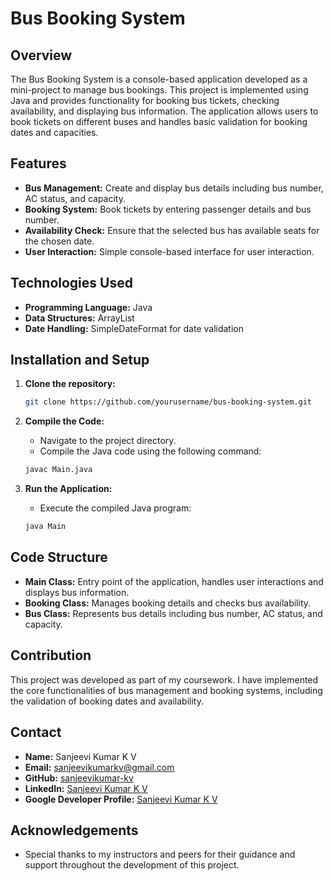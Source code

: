 # Bus Booking System

## Overview
The Bus Booking System is a console-based application developed as a mini-project to manage bus bookings. This project is implemented using Java and provides functionality for booking bus tickets, checking availability, and displaying bus information. The application allows users to book tickets on different buses and handles basic validation for booking dates and capacities.

## Features
- **Bus Management:** Create and display bus details including bus number, AC status, and capacity.
- **Booking System:** Book tickets by entering passenger details and bus number.
- **Availability Check:** Ensure that the selected bus has available seats for the chosen date.
- **User Interaction:** Simple console-based interface for user interaction.

## Technologies Used
- **Programming Language:** Java
- **Data Structures:** ArrayList
- **Date Handling:** SimpleDateFormat for date validation

## Installation and Setup
1. **Clone the repository:**
    ```bash
    git clone https://github.com/yourusername/bus-booking-system.git
    ```

2. **Compile the Code:**
   - Navigate to the project directory.
   - Compile the Java code using the following command:
    ```bash
    javac Main.java
    ```

3. **Run the Application:**
   - Execute the compiled Java program:
    ```bash
    java Main
    ```

## Code Structure
- **Main Class:** Entry point of the application, handles user interactions and displays bus information.
- **Booking Class:** Manages booking details and checks bus availability.
- **Bus Class:** Represents bus details including bus number, AC status, and capacity.

## Contribution
This project was developed as part of my coursework. I have implemented the core functionalities of bus management and booking systems, including the validation of booking dates and availability.


## Contact
- **Name:** Sanjeevi Kumar K V
- **Email:** sanjeevikumarkv@gmail.com
- **GitHub:** [sanjeevikumar-kv](https://github.com/sanjeevikumar-kv)
- **LinkedIn:** [Sanjeevi Kumar K V](https://linkedin.com/in/sanjeevi-kumar-k-v-a63a35221)
- **Google Developer Profile:** [Sanjeevi Kumar K V](https://g.dev/sanjeevikumarkv)

## Acknowledgements
- Special thanks to my instructors and peers for their guidance and support throughout the development of this project.
